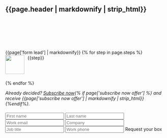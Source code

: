 <section class="offwhite-bg header-bg">
  <div style="width: 100%; height: 120px; position: relative">
    <h2 class="handdrawn page-header">{{page.header | markdownify | strip_html}}</h2>
  </div>
  <div class="container">
    <div class="row box-bg no-bg-mobile" style="padding-top: 20px; padding-bottom: 20px">
      <div class="col-xs-12 col-md-6">    
      {{page['form lead'] | markdownify}}
        {% for step in page.steps %}
        <div class="step" style="display: block; clear: both; margin-bottom: 20px; overflow: auto">
          <img style="width: 60px; float: left;" src="/assets/images/numbers/{{forloop.index}}.svg">
          <p style="margin: 0 0 0 10px; width: calc(100% - 70px); float: left">{{step}}</p>
        </div>
        {% endfor %}
        <div class="offer">
        <p style="font-style: italic; font-size: 14px">Already decided? <a href="/signup/">Subscribe now</a>{% if page['subscribe now offer'] %} and receive {{page['subscribe now offer'] | markdownify | strip_html}}{%endif%}.</p>
        </div>
      </div>
      <div class="col-xs-12 col-md-6">
      <form id="trial-form" style="margin-top: 20px">
      <input class="half" type="text" name="first_name" placeholder="First name" required>
      <input class="half" type="text" name="last_name" placeholder="Last name" required>
      <input type="email" name="email" placeholder="Work email" required>
      <input type="text" name="company" placeholder="Company" required>
      <input type="text" name="job_title" placeholder="Job title" required>
      <input type="text" name="phone" placeholder="Work phone" required>
      <input type="text" class="honeypot" style="position: absolute; left: -2000px" placeholder="Please leave this empty. Thanks!">
      <a class="btn btn-red" style="max-width: none" onclick="$('#trial-form').submit()"><span>Request your box</span></a>
      <input type="submit" style="position: absolute; left: -2000px">
      </form>
      <p style="display: none" class="trial-success">Great! We've received your request and will reach out to you shortly.</p>
      <p style="display: none" class="trial-error">Uh oh. Something went wrong. Please try again shortly.</p>
      </div>
    </div>
  </div>
  <script>
      if (getUrlParameter('email')) {
        console.log(getUrlParameter('email'));
        $("input[name='email']").val(getUrlParameter('email'));
      }
  </script>
</section>
